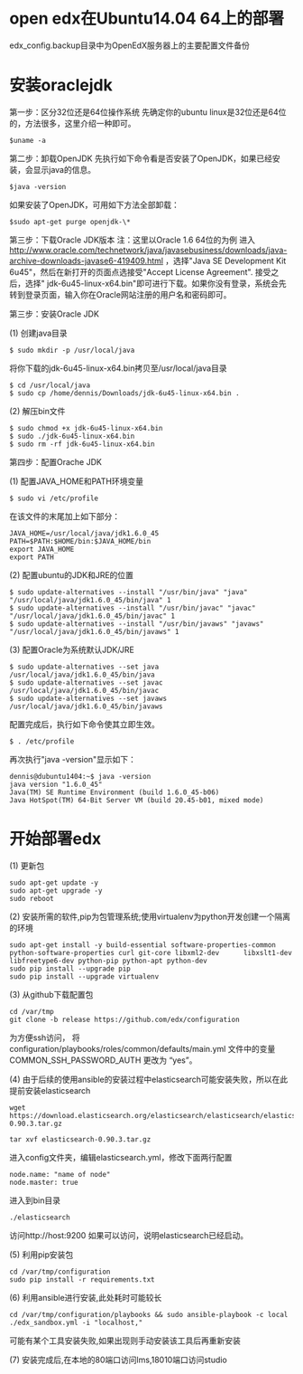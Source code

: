 open edx在Ubuntu14.04 64上的部署
======

edx_config.backup目录中为OpenEdX服务器上的主要配置文件备份

安装oraclejdk
======
第一步：区分32位还是64位操作系统
先确定你的ubuntu linux是32位还是64位的，方法很多，这里介绍一种即可。

    $uname -a

第二步：卸载OpenJDK
先执行如下命令看是否安装了OpenJDK，如果已经安装，会显示java的信息。

    $java -version

如果安装了OpenJDK，可用如下方法全部卸载：

    $sudo apt-get purge openjdk-\*

第三步：下载Oracle JDK版本
注：这里以Oracle 1.6 64位的为例
进入 http://www.oracle.com/technetwork/java/javasebusiness/downloads/java-archive-downloads-javase6-419409.html
，选择"Java SE Development Kit 6u45"，然后在新打开的页面点选接受"Accept License Agreement". 接受之后，选择" jdk-6u45-linux-x64.bin"即可进行下载。如果你没有登录，系统会先转到登录页面，输入你在Oracle网站注册的用户名和密码即可。

第三步：安装Oracle JDK

(1) 
创建java目录

    $ sudo mkdir -p /usr/local/java
    
将你下载的jdk-6u45-linux-x64.bin拷贝至/usr/local/java目录

    $ cd /usr/local/java
    $ sudo cp /home/dennis/Downloads/jdk-6u45-linux-x64.bin .

(2) 
解压bin文件

    $ sudo chmod +x jdk-6u45-linux-x64.bin
    $ sudo ./jdk-6u45-linux-x64.bin
    $ sudo rm -rf jdk-6u45-linux-x64.bin

第四步：配置Orache JDK

(1) 
配置JAVA_HOME和PATH环境变量

    $ sudo vi /etc/profile
    
在该文件的末尾加上如下部分：

    JAVA_HOME=/usr/local/java/jdk1.6.0_45
    PATH=$PATH:$HOME/bin:$JAVA_HOME/bin
    export JAVA_HOME
    export PATH

(2) 
配置ubuntu的JDK和JRE的位置

    $ sudo update-alternatives --install "/usr/bin/java" "java" "/usr/local/java/jdk1.6.0_45/bin/java" 1
    $ sudo update-alternatives --install "/usr/bin/javac" "javac" "/usr/local/java/jdk1.6.0_45/bin/javac" 1
    $ sudo update-alternatives --install "/usr/bin/javaws" "javaws" "/usr/local/java/jdk1.6.0_45/bin/javaws" 1

(3) 
配置Oracle为系统默认JDK/JRE

    $ sudo update-alternatives --set java /usr/local/java/jdk1.6.0_45/bin/java
    $ sudo update-alternatives --set javac /usr/local/java/jdk1.6.0_45/bin/javac
    $ sudo update-alternatives --set javaws /usr/local/java/jdk1.6.0_45/bin/javaws

配置完成后，执行如下命令使其立即生效。

    $ . /etc/profile
    
再次执行"java -version"显示如下：

    dennis@dubuntu1404:~$ java -version
    java version "1.6.0_45"
    Java(TM) SE Runtime Environment (build 1.6.0_45-b06)
    Java HotSpot(TM) 64-Bit Server VM (build 20.45-b01, mixed mode)

开始部署edx
======
(1)
更新包

    sudo apt-get update -y
    sudo apt-get upgrade -y
    sudo reboot

(2)
安装所需的软件,pip为包管理系统;使用virtualenv为python开发创建一个隔离的环境

    sudo apt-get install -y build-essential software-properties-common python-software-properties curl git-core libxml2-dev      libxslt1-dev libfreetype6-dev python-pip python-apt python-dev
    sudo pip install --upgrade pip
    sudo pip install --upgrade virtualenv

(3)
从github下载配置包

    cd /var/tmp
    git clone -b release https://github.com/edx/configuration
    
为方便ssh访问，
将 configuration/playbooks/roles/common/defaults/main.yml 文件中的变量 COMMON_SSH_PASSWORD_AUTH 更改为 “yes”。

(4)
由于后续的使用ansible的安装过程中elasticsearch可能安装失败，所以在此提前安装elasticsearch

    wget https://download.elasticsearch.org/elasticsearch/elasticsearch/elasticsearch-0.90.3.tar.gz 

    tar xvf elasticsearch-0.90.3.tar.gz   

进入config文件夹，编辑elasticsearch.yml，修改下面两行配置 

    node.name: "name of node"  
    node.master: true

进入到bin目录 

    ./elasticsearch

访问http://host:9200 如果可以访问，说明elasticsearch已经启动。

(5)
利用pip安装包

    cd /var/tmp/configuration
    sudo pip install -r requirements.txt

(6)
利用ansible进行安装,此处耗时可能较长

    cd /var/tmp/configuration/playbooks && sudo ansible-playbook -c local ./edx_sandbox.yml -i "localhost,"
    
可能有某个工具安装失败,如果出现则手动安装该工具后再重新安装

(7)
安装完成后,在本地的80端口访问lms,18010端口访问studio
